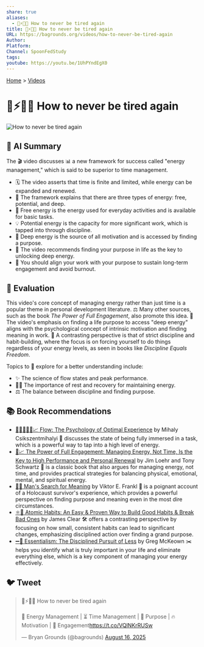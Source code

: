 ```yaml
---
share: true
aliases:
  - 🔋⚡😴🌞 How to never be tired again
title: 🔋⚡😴🌞 How to never be tired again
URL: https://bagrounds.org/videos/how-to-never-be-tired-again
Author: 
Platform: 
Channel: SpoonFedStudy
tags: 
youtube: https://youtu.be/1UhPYndEgX0
---
```

[Home](../index.md) > [Videos](./index.md)  
# 🔋⚡😴🌞 How to never be tired again  
![How to never be tired again](https://youtu.be/1UhPYndEgX0)  
## 🤖 AI Summary  
The 🎬 video discusses 📊 a new framework for success called "energy management," which is said to be superior to time management.  
  
* 🗓️ The video asserts that time is finite and limited, while energy can be expanded and renewed.  
* 🔋 The framework explains that there are three types of energy: free, potential, and deep.  
* 🌱 Free energy is the energy used for everyday activities and is available for basic tasks.  
* 💡 Potential energy is the capacity for more significant work, which is tapped into through discipline.  
* 🌌 Deep energy is the source of all motivation and is accessed by finding a purpose.  
* 🧘 The video recommends finding your purpose in life as the key to unlocking deep energy.  
* 🎯 You should align your work with your purpose to sustain long-term engagement and avoid burnout.  
  
## 🤔 Evaluation  
This video's core concept of managing energy rather than just time is a popular theme in personal development literature. ⚖️ Many other sources, such as the book *The Power of Full Engagement*, also promote this idea. 🧠 The video's emphasis on finding a life purpose to access "deep energy" aligns with the psychological concept of intrinsic motivation and finding meaning in work. 🔄 A contrasting perspective is that of strict discipline and habit-building, where the focus is on forcing yourself to do things regardless of your energy levels, as seen in books like *Discipline Equals Freedom*.  
  
Topics to 🧭 explore for a better understanding include:  
* ✨ The science of flow states and peak performance.  
* 🧘‍♀️ The importance of rest and recovery for maintaining energy.  
* ⚖️ The balance between discipline and finding purpose.  
  
## 📚 Book Recommendations  
* [🌊🧘🏼‍♀️🧠📈 Flow: The Psychology of Optimal Experience](../books/flow-the-psychology-of-optimal-experience.md) by Mihaly Csikszentmihalyi 🌊 discusses the state of being fully immersed in a task, which is a powerful way to tap into a high level of energy.  
* [🔋📈 The Power of Full Engagement: Managing Energy, Not Time, Is the Key to High Performance and Personal Renewal](../books/the-power-of-full-engagement-managing-energy-not-time-is-the-key-to-high-performance-and-personal-renewal.md) by Jim Loehr and Tony Schwartz 💪 is a classic book that also argues for managing energy, not time, and provides practical strategies for balancing physical, emotional, mental, and spiritual energy.  
* [🔦💡 Man's Search for Meaning](../books/mans-search-for-meaning.md) by Viktor E. Frankl 🌄 is a poignant account of a Holocaust survivor's experience, which provides a powerful perspective on finding purpose and meaning even in the most dire circumstances.  
* [⚛️🔄 Atomic Habits: An Easy & Proven Way to Build Good Habits & Break Bad Ones](../books/atomic-habits.md) by James Clear 🛠️ offers a contrasting perspective by focusing on how small, consistent habits can lead to significant changes, emphasizing disciplined action over finding a grand purpose.  
* [➖💯 Essentialism: The Disciplined Pursuit of Less](../books/essentialism-the-disciplined-pursuit-of-less.md) by Greg McKeown ✂️ helps you identify what is truly important in your life and eliminate everything else, which is a key component of managing your energy effectively.  
  
## 🐦 Tweet  
<blockquote class="twitter-tweet" data-theme="dark"><p lang="en" dir="ltr">🔋⚡😴🌞 How to never be tired again<br><br>🔋 Energy Management | ⏳ Time Management | 🧘 Purpose | 🔥 Motivation | 🎯 Engagement<a href="https://t.co/VQlNKrRUSw">https://t.co/VQlNKrRUSw</a></p>&mdash; Bryan Grounds (@bagrounds) <a href="https://twitter.com/bagrounds/status/1956603734420832577?ref_src=twsrc%5Etfw">August 16, 2025</a></blockquote> <script async src="https://platform.twitter.com/widgets.js" charset="utf-8"></script>